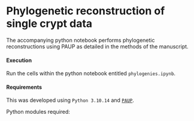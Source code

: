 # Phylogenetic reconstruction of single crypt data

The accompanying python notebook performs phylogenetic reconstructions using PAUP as detailed in the methods of the manuscript.

#### Execution

Run the cells within the python notebook entitled `phylogenies.ipynb`.

#### Requirements

This was developed using `Python 3.10.14` and [`PAUP`](https://paup.phylosolutions.com).

Python modules required:
```

```
